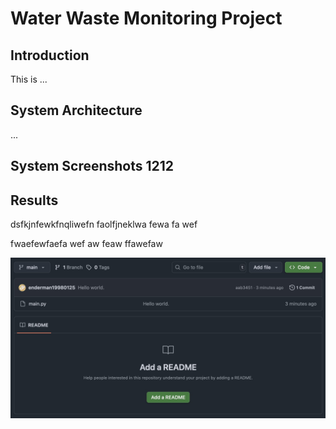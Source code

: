 # Water Waste Monitoring Project

## Introduction

This is ...

## System Architecture

...

## System Screenshots 1212

## Results

dsfkjnfewkfnqliwefn
faolfjneklwa
fewa
fa
wef

fwaefewfaefa
wef
aw
feaw
ffawefaw


![](demo.jpg)
